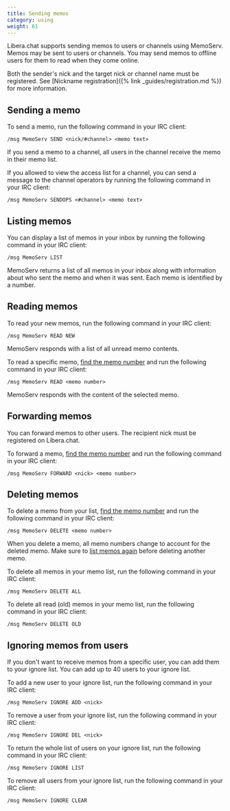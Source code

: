 ```yaml
---
title: Sending memos
category: using
weight: 61
---
```


Libera.chat supports sending memos to users or channels using MemoServ. Memos
may be sent to users or channels. You may send memos to offline users for them
to read when they come online.

Both the sender's nick and the target nick or channel name must be registered.
See [Nickname registration]({% link _guides/registration.md %}) for more
information.

## Sending a memo

To send a memo, run the following command in your IRC client:

```
/msg MemoServ SEND <nick/#channel> <memo text>
```

If you send a memo to a channel, all users in the channel receive the memo in
their memo list.

If you allowed to view the access list for a channel, you can send a message
to the channel operators by running the following command in your IRC client:

```
/msg MemoServ SENDOPS <#channel> <memo text>
```

## Listing memos

You can display a list of memos in your inbox by running the following command
in your IRC client:

```
/msg MemoServ LIST
```

MemoServ returns a list of all memos in your inbox along with information
about who sent the memo and when it was sent. Each memo is identified by a
number.

## Reading memos

To read your new memos, run the following command in your IRC client:

```
/msg MemoServ READ NEW
```

MemoServ responds with a list of all unread memo contents.

To read a specific memo, [find the memo number](#listing-memos) and run the
following command in your IRC client:

```
/msg MemoServ READ <memo number>
```

MemoServ responds with the content of the selected memo.

## Forwarding memos

You can forward memos to other users. The recipient nick must be registered on
Libera.chat.

To forward a memo, [find the memo number](#listing-memos) and run the
following command in your IRC client:

```
/msg MemoServ FORWARD <nick> <memo number>
```

## Deleting memos

To delete a memo from your list, [find the memo number](#listing-memos) and
run the following command in your IRC client:

```
/msg MemoServ DELETE <memo number>
```

When you delete a memo, all memo numbers change to account for the deleted
memo. Make sure to [list memos again](#listing-memos) before deleting another
memo.

To delete all memos in your memo list, run the following command
in your IRC client:

```
/msg MemoServ DELETE ALL
```

To delete all read (old) memos in your memo list, run the following command in
your IRC client:

```
/msg MemoServ DELETE OLD
```

## Ignoring memos from users

If you don't want to receive memos from a specific user, you can add them to
your ignore list. You can add up to 40 users to your ignore list.

To add a new user to your ignore list, run the following command in your IRC
client:

```
/msg MemoServ IGNORE ADD <nick>
```

To remove a user from your ignore list, run the following command
in your IRC client:

```
/msg MemoServ IGNORE DEL <nick>
```

To return the whole list of users on your ignore list, run the following
command in your IRC client:

```
/msg MemoServ IGNORE LIST
```

To remove all users from your ignore list, run the following command in your IRC client:

```
/msg MemoServ IGNORE CLEAR
```
